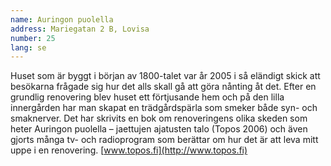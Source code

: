 ```yaml
---
name: Auringon puolella
address: Mariegatan 2 B, Lovisa
number: 25
lang: se
---
```

Huset som är byggt i början av 1800-talet var år 2005 i så eländigt skick att besökarna frågade sig hur det alls skall gå att göra nånting åt det. Efter en grundlig renovering blev huset ett förtjusande hem och på den lilla innergården har man skapat en trädgårdspärla som smeker både syn- och smaknerver.  Det har skrivits en bok om renoveringens olika skeden som heter Auringon puolella – jaettujen ajatusten talo (Topos 2006) och även gjorts många tv- och radioprogram som berättar om hur det är att leva mitt uppe i en renovering. [www.topos.fi](http://www.topos.fi)
